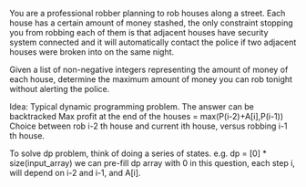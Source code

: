 You are a professional robber planning to rob houses along a street. Each house has a certain amount of money stashed, the only constraint stopping you from robbing each of them is that adjacent houses have security system connected and it will automatically contact the police if two adjacent houses were broken into on the same night.

Given a list of non-negative integers representing the amount of money of each house, determine the maximum amount of money you can rob tonight without alerting the police.

Idea:
Typical dynamic programming problem. The answer can be backtracked
Max profit at the end of the houses = max(P(i-2)+A[i],P(i-1))
Choice between rob i-2 th house and current ith house, versus robbing i-1 th house.

To solve dp problem, think of doing a series of states.
e.g. dp = [0] * size(input_array)
we can pre-fill dp array with 0 in this question, each step i, will depend on i-2 and i-1, and A[i].
